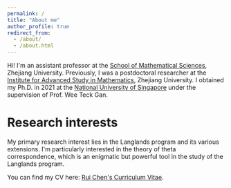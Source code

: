 ```yaml
---
permalink: /
title: "About me"
author_profile: true
redirect_from: 
  - /about/
  - /about.html
---
```


Hi! I'm an assistant professor at the [School of Mathematical Sciences](http://www.math.zju.edu.cn), Zhejiang University.
Previously, I was a postdoctoral researcher at the [Institute for Advanced Study in Mathematics](http://www.iasm.zju.edu.cn), Zhejiang University.
I obtained my Ph.D. in 2021 at the [National University of Singapore](https://www.math.nus.edu.sg) under the supervision of Prof. Wee Teck Gan.

Research interests
======
My primary research interest lies in the Langlands program and its various extensions. I'm particularly interested in the theory of theta correspondence, which is an enigmatic but powerful tool in the study of the Langlands program.

You can find my CV here: [Rui Chen's Curriculum Vitae](../rchenmat94/assets/CVRuiChen2025Aug.pdf).
